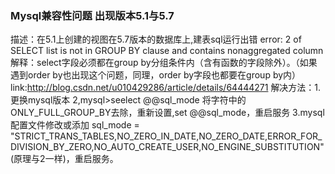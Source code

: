 
### Mysql兼容性问题 出现版本5.1与5.7

描述：在5.1上创建的视图在5.7版本的数据库上,建表sql运行出错
error: 2 of SELECT list is not in GROUP BY clause and contains nonaggregated column
解释：select字段必须都在group by分组条件内（含有函数的字段除外）。（如果遇到order by也出现这个问题，同理，order by字段也都要在group by内）
link:http://blog.csdn.net/u010429286/article/details/64444271
解决方法：1.更换mysql版本
         2,mysql>seelect @@sql_mode  将字符中的ONLY_FULL_GROUP_BY去除，重新设置,set @@sql_mode，重启服务
         3.mysql配置文件修改或添加 sql_mode = "STRICT_TRANS_TABLES,NO_ZERO_IN_DATE,NO_ZERO_DATE,ERROR_FOR_DIVISION_BY_ZERO,NO_AUTO_CREATE_USER,NO_ENGINE_SUBSTITUTION" (原理与2一样)，重启服务。
        
